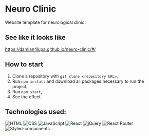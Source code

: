 # Neuro Clinic 

Website template for neurological clinic.

## See like it looks like

https://damian4lupa.github.io/neuro-clinic/#/

## How to start 

 1. Clone a repository with `git clone <repository URL>`,
 2. Run `npm install` and download all packages necessary to run the project,
 3. Run `npm start`,
 4. See the effect.

## Technologies used:

<div>
<img alt="HTML" src="https://img.shields.io/badge/HTML-orange?logo=html5&logoColor=white&style=flat"/>
<img alt="CSS" src="https://img.shields.io/badge/CSS-blue?logo=css3&style=flat"/>
<img alt="JavaScript" src="https://img.shields.io/badge/JavaScript-yellow?logo=javascript&logoColor=white&style=flat"/>
<img alt="React" src="https://img.shields.io/badge/React-00CCFF?logo=react&logoColor=white&style=flat"/>
<img alt="jQuery" src="https://img.shields.io/badge/jQuery-0769ad?logo=jquery&logoColor=white&style=flat"/>
<img alt="React Router" src="https://img.shields.io/badge/ReactRouter-black?logo=React-Router&logoColor=white&style=flat"/>
<img alt="Styled-components" src="https://img.shields.io/badge/StyledComponents-pink?logo=Styled-Components&logoColor=white&style=flat"/>
</div>